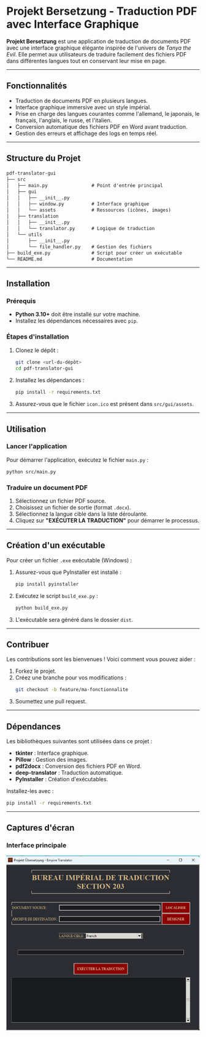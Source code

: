 # Projekt Bersetzung - Traduction PDF avec Interface Graphique

**Projekt Bersetzung** est une application de traduction de documents PDF avec une interface graphique élégante inspirée de l'univers de *Tanya the Evil*. Elle permet aux utilisateurs de traduire facilement des fichiers PDF dans différentes langues tout en conservant leur mise en page.

---

## Fonctionnalités

- Traduction de documents PDF en plusieurs langues.
- Interface graphique immersive avec un style impérial.
- Prise en charge des langues courantes comme l'allemand, le japonais, le français, l'anglais, le russe, et l'italien.
- Conversion automatique des fichiers PDF en Word avant traduction.
- Gestion des erreurs et affichage des logs en temps réel.

---

## Structure du Projet

```
pdf-translator-gui
├── src
│   ├── main.py                # Point d'entrée principal
│   ├── gui
│   │   ├── __init__.py
│   │   ├── window.py          # Interface graphique
│   │   └── assets             # Ressources (icônes, images)
│   ├── translation
│   │   ├── __init__.py
│   │   └── translator.py      # Logique de traduction
│   └── utils
│       ├── __init__.py
│       └── file_handler.py    # Gestion des fichiers
├── build_exe.py               # Script pour créer un exécutable
└── README.md                  # Documentation
```

---

## Installation

### Prérequis

- **Python 3.10+** doit être installé sur votre machine.
- Installez les dépendances nécessaires avec `pip`.

### Étapes d'installation

1. Clonez le dépôt :
   ```bash
   git clone <url-du-dépôt>
   cd pdf-translator-gui
   ```

2. Installez les dépendances :
   ```bash
   pip install -r requirements.txt
   ```

3. Assurez-vous que le fichier `icon.ico` est présent dans `src/gui/assets`.

---

## Utilisation

### Lancer l'application

Pour démarrer l'application, exécutez le fichier `main.py` :
```bash
python src/main.py
```

### Traduire un document PDF

1. Sélectionnez un fichier PDF source.
2. Choisissez un fichier de sortie (format `.docx`).
3. Sélectionnez la langue cible dans la liste déroulante.
4. Cliquez sur **"EXÉCUTER LA TRADUCTION"** pour démarrer le processus.

---

## Création d'un exécutable

Pour créer un fichier `.exe` exécutable (Windows) :

1. Assurez-vous que PyInstaller est installé :
   ```bash
   pip install pyinstaller
   ```

2. Exécutez le script `build_exe.py` :
   ```bash
   python build_exe.py
   ```

3. L'exécutable sera généré dans le dossier `dist`.

---

## Contribuer

Les contributions sont les bienvenues ! Voici comment vous pouvez aider :

1. Forkez le projet.
2. Créez une branche pour vos modifications :
   ```bash
   git checkout -b feature/ma-fonctionnalite
   ```
3. Soumettez une pull request.

---

## Dépendances

Les bibliothèques suivantes sont utilisées dans ce projet :

- **tkinter** : Interface graphique.
- **Pillow** : Gestion des images.
- **pdf2docx** : Conversion des fichiers PDF en Word.
- **deep-translator** : Traduction automatique.
- **PyInstaller** : Création d'exécutables.

Installez-les avec :
```bash
pip install -r requirements.txt
```

---

## Captures d'écran

### Interface principale
![Interface](src/gui/assets/screenshot.png)
